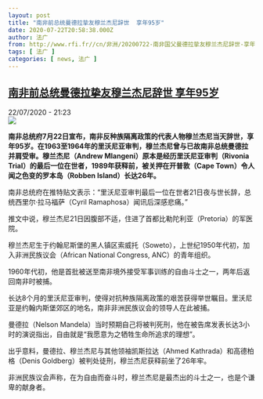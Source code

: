 ```yaml
---
layout: post
title: "南非前总统曼德拉挚友穆兰杰尼辞世  享年95岁"
date: 2020-07-22T20:58:38.000Z
author: 法广
from: http://www.rfi.fr//cn/非洲/20200722-南非国父曼德拉挚友穆兰杰尼辞世-享年95岁
tags: [ 法广 ]
categories: [ news, 法广 ]
---
```

<!--1595451518000-->
[南非前总统曼德拉挚友穆兰杰尼辞世  享年95岁](http://www.rfi.fr//cn/%E9%9D%9E%E6%B4%B2/20200722-%E5%8D%97%E9%9D%9E%E5%9B%BD%E7%88%B6%E6%9B%BC%E5%BE%B7%E6%8B%89%E6%8C%9A%E5%8F%8B%E7%A9%86%E5%85%B0%E6%9D%B0%E5%B0%BC%E8%BE%9E%E4%B8%96-%E4%BA%AB%E5%B9%B495%E5%B2%81)
------

<div>
<div>22/07/2020 - 21:23</div><img src="https://s.rfi.fr/media/display/cea077c4-cc50-11ea-9102-005056bf87d6/w:310/p:16x9/3f30414_ff021d031c0a40dba6286a664274124d-ff021d031c0a40dba6286a664274124d-0.jpg"><p><strong>南非总统府7月22日宣布，南非反种族隔离政策的代表人物穆兰杰尼当天辞世，享年95岁。在1963至1964年的里沃尼亚审判，穆兰杰尼曾与已故南非总统曼德拉并肩受审。穆兰杰尼（Andrew Mlangeni）原本是经历里沃尼亚审判（Rivonia Trial）的最后一位在世者，1989年获释前，被关押在开普敦（Cape Town）令人闻之色变的罗本岛（Robben Island）长达26年。</strong></p><div class="t-content__body u-clearfix"><div class="m-interstitial"></div><p>南非总统府在推特贴文表示：“里沃尼亚审判最后一位在世者21日夜与世长辞，总统西里尔·拉马福萨（Cyril Ramaphosa）闻讯后深感悲痛。”</p><p>推文中说，穆兰杰尼21日因腹部不适，住进了首都比勒陀利亚（Pretoria）的军医院。</p><p>穆兰杰尼生于约翰尼斯堡的黑人镇区索威托（Soweto），上世纪1950年代初，加入非洲民族议会（African National Congress, ANC）的青年组织。</p><p>1960年代初，他是首批被送至南非境外接受军事训练的自由斗士之一，两年后返回南非时被捕。</p><p>长达8个月的里沃尼亚审判，使得对抗种族隔离政策的艰苦获得举世瞩目。里沃尼亚是约翰内斯堡郊区的地名，南非非洲民族议会的领导人在此被捕。</p><p>曼德拉（Nelson Mandela）当时预期自己将被判死刑，他在被告席发表长达3小时的演说指出，自由就是“我愿意为之牺牲生命所追求的理想”。</p><p>出乎意料，曼德拉、穆兰杰尼与其他领袖凯斯拉达（Ahmed Kathrada）和高德柏格（Denis Goldberg）被判处徒刑，穆兰杰尼获释前坐了26年牢。</p><p>非洲民族议会声称，在为自由而奋斗时，穆兰杰尼是最杰出的斗士之一，也是个谦卑的献身者。</p><div class="o-self-promo o-self-promo--nl o-self-promo--hidden" data-selfpromo-newsletter></div><div class="o-self-promo o-self-promo--app o-self-promo--hidden" data-selfpromo-app></div></div>
</div>
